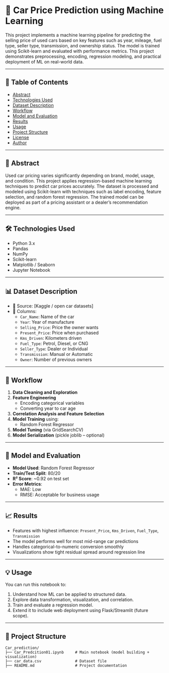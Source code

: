 # 🚗 Car Price Prediction using Machine Learning

This project implements a machine learning pipeline for predicting the selling price of used cars based on key features such as year, mileage, fuel type, seller type, transmission, and ownership status. The model is trained using Scikit-learn and evaluated with performance metrics. This project demonstrates preprocessing, encoding, regression modeling, and practical deployment of ML on real-world data.

---

## 📌 Table of Contents

- [Abstract](#abstract)
- [Technologies Used](#technologies-used)
- [Dataset Description](#dataset-description)
- [Workflow](#workflow)
- [Model and Evaluation](#model-and-evaluation)
- [Results](#results)
- [Usage](#usage)
- [Project Structure](#project-structure)
- [License](#license)
- [Author](#author)

---

## 🧾 Abstract

Used car pricing varies significantly depending on brand, model, usage, and condition. This project applies regression-based machine learning techniques to predict car prices accurately. The dataset is processed and modeled using Scikit-learn with techniques such as label encoding, feature selection, and random forest regression. The trained model can be deployed as part of a pricing assistant or a dealer’s recommendation engine.

---

## 🛠 Technologies Used

- Python 3.x  
- Pandas  
- NumPy  
- Scikit-learn  
- Matplotlib / Seaborn  
- Jupyter Notebook

---

## 📊 Dataset Description

- 📁 Source: [Kaggle / open car datasets]
- 📄 Columns:
  - `Car_Name`: Name of the car
  - `Year`: Year of manufacture
  - `Selling_Price`: Price the owner wants
  - `Present_Price`: Price when purchased
  - `Kms_Driven`: Kilometers driven
  - `Fuel_Type`: Petrol, Diesel, or CNG
  - `Seller_Type`: Dealer or Individual
  - `Transmission`: Manual or Automatic
  - `Owner`: Number of previous owners

---

## 🔁 Workflow

1. **Data Cleaning and Exploration**  
2. **Feature Engineering**  
   - Encoding categorical variables  
   - Converting year to car age  
3. **Correlation Analysis and Feature Selection**  
4. **Model Training** using:
   - Random Forest Regressor  
5. **Model Tuning** (via GridSearchCV)  
6. **Model Serialization** (pickle joblib – optional)

---

## 🤖 Model and Evaluation

- **Model Used**: Random Forest Regressor  
- **Train/Test Split**: 80/20  
- **R² Score**: ~0.92 on test set  
- **Error Metrics**:  
  - MAE: Low  
  - RMSE: Acceptable for business usage  

---

## 📈 Results

- Features with highest influence: `Present_Price`, `Kms_Driven`, `Fuel_Type`, `Transmission`  
- The model performs well for most mid-range car predictions  
- Handles categorical-to-numeric conversion smoothly  
- Visualizations show tight residual spread around regression line

---

## 💡 Usage

You can run this notebook to:

1. Understand how ML can be applied to structured data.
2. Explore data transformation, visualization, and correlation.
3. Train and evaluate a regression model.
4. Extend it to include web deployment using Flask/Streamlit (future scope).

---

## 📁 Project Structure

```text
Car_prediction/
├── Car_Predcition01.ipynb     # Main notebook (model building + visualization)
├── car_data.csv               # Dataset file
├── README.md                  # Project documentation
